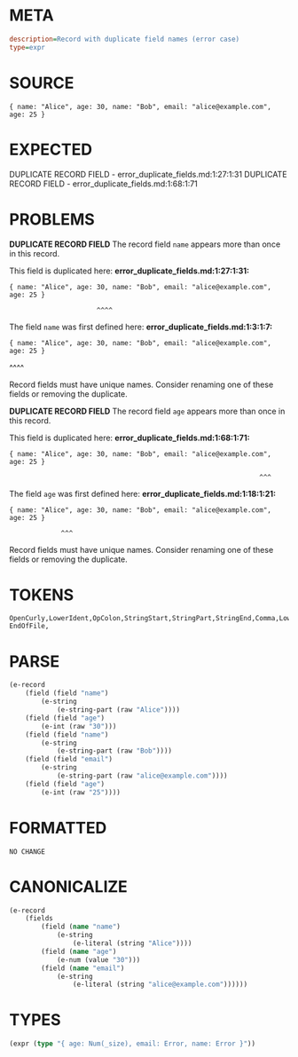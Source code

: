# META
~~~ini
description=Record with duplicate field names (error case)
type=expr
~~~
# SOURCE
~~~roc
{ name: "Alice", age: 30, name: "Bob", email: "alice@example.com", age: 25 }
~~~
# EXPECTED
DUPLICATE RECORD FIELD - error_duplicate_fields.md:1:27:1:31
DUPLICATE RECORD FIELD - error_duplicate_fields.md:1:68:1:71
# PROBLEMS
**DUPLICATE RECORD FIELD**
The record field `name` appears more than once in this record.

This field is duplicated here:
**error_duplicate_fields.md:1:27:1:31:**
```roc
{ name: "Alice", age: 30, name: "Bob", email: "alice@example.com", age: 25 }
```
                          ^^^^

The field `name` was first defined here:
**error_duplicate_fields.md:1:3:1:7:**
```roc
{ name: "Alice", age: 30, name: "Bob", email: "alice@example.com", age: 25 }
```
  ^^^^

Record fields must have unique names. Consider renaming one of these fields or removing the duplicate.

**DUPLICATE RECORD FIELD**
The record field `age` appears more than once in this record.

This field is duplicated here:
**error_duplicate_fields.md:1:68:1:71:**
```roc
{ name: "Alice", age: 30, name: "Bob", email: "alice@example.com", age: 25 }
```
                                                                   ^^^

The field `age` was first defined here:
**error_duplicate_fields.md:1:18:1:21:**
```roc
{ name: "Alice", age: 30, name: "Bob", email: "alice@example.com", age: 25 }
```
                 ^^^

Record fields must have unique names. Consider renaming one of these fields or removing the duplicate.

# TOKENS
~~~zig
OpenCurly,LowerIdent,OpColon,StringStart,StringPart,StringEnd,Comma,LowerIdent,OpColon,Int,Comma,LowerIdent,OpColon,StringStart,StringPart,StringEnd,Comma,LowerIdent,OpColon,StringStart,StringPart,StringEnd,Comma,LowerIdent,OpColon,Int,CloseCurly,
EndOfFile,
~~~
# PARSE
~~~clojure
(e-record
	(field (field "name")
		(e-string
			(e-string-part (raw "Alice"))))
	(field (field "age")
		(e-int (raw "30")))
	(field (field "name")
		(e-string
			(e-string-part (raw "Bob"))))
	(field (field "email")
		(e-string
			(e-string-part (raw "alice@example.com"))))
	(field (field "age")
		(e-int (raw "25"))))
~~~
# FORMATTED
~~~roc
NO CHANGE
~~~
# CANONICALIZE
~~~clojure
(e-record
	(fields
		(field (name "name")
			(e-string
				(e-literal (string "Alice"))))
		(field (name "age")
			(e-num (value "30")))
		(field (name "email")
			(e-string
				(e-literal (string "alice@example.com"))))))
~~~
# TYPES
~~~clojure
(expr (type "{ age: Num(_size), email: Error, name: Error }"))
~~~

